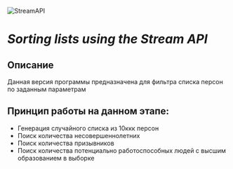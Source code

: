 ![StreamAPI](https://cdn2.iconfinder.com/data/icons/xomo-basics/128/documents-07-256.png)
# *Sorting lists using the Stream API*
## Описание
Данная версия программы предназначена для фильтра списка персон
по заданным параметрам
## Принцип работы на данном этапе:
* Генерация случайного списка из 10ккк персон
* Поиск количества несовершеннолетних
* Поиск количества призывников
* Поиск количества потенциально работоспособных людей с высшим образованием в выборке
